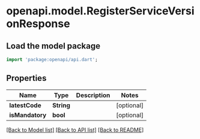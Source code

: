 # openapi.model.RegisterServiceVersionResponse

## Load the model package
```dart
import 'package:openapi/api.dart';
```

## Properties
Name | Type | Description | Notes
------------ | ------------- | ------------- | -------------
**latestCode** | **String** |  | [optional] 
**isMandatory** | **bool** |  | [optional] 

[[Back to Model list]](../README.md#documentation-for-models) [[Back to API list]](../README.md#documentation-for-api-endpoints) [[Back to README]](../README.md)


